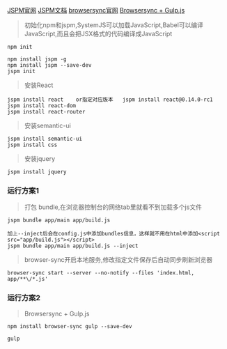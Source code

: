 [JSPM官网](http://jspm.io/)
[JSPM文档](http://jspm.io/docs/getting-started.html)
[browsersync官网](https://browsersync.io/)
[Browsersync + Gulp.js](https://www.browsersync.io/docs/gulp/)

>初始化npm和jspm,SystemJS可以加载JavaScript,Babel可以编译JavaScript,而且会把JSX格式的代码编译成JavaScript

```
npm init

npm install jspm -g
npm install jspm --save-dev
jspm init
```
>安装React

```
jspm install react    or指定对应版本   jspm install react@0.14.0-rc1
jspm install react-dom
jspm install react-router
```
>安装semantic-ui

```
jspm install semantic-ui
jspm install css
```
>安装jquery

```
jspm install jquery
```

### 运行方案1

>打包 bundle,在浏览器控制台的网络tab里就看不到加载多个js文件

```
jspm bundle app/main app/build.js

加上--inject后会在config.js中添加bundles信息，这样就不用在html中添加<script src="app/build.js"></script>
jspm bundle app/main app/build.js --inject
```
>browser-sync开启本地服务,修改指定文件保存后自动同步刷新浏览器

```
browser-sync start --server --no-notify --files 'index.html, app/**\/*.js'
```

### 运行方案2

>Browsersync + Gulp.js

```
npm install browser-sync gulp --save-dev

gulp
```